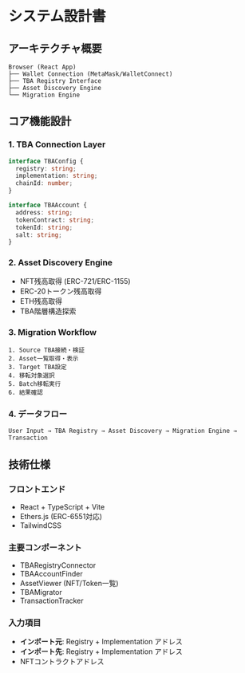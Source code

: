 # システム設計書

## アーキテクチャ概要
```
Browser (React App)
├── Wallet Connection (MetaMask/WalletConnect)
├── TBA Registry Interface
├── Asset Discovery Engine
└── Migration Engine
```

## コア機能設計

### 1. TBA Connection Layer
```typescript
interface TBAConfig {
  registry: string;
  implementation: string; 
  chainId: number;
}

interface TBAAccount {
  address: string;
  tokenContract: string;
  tokenId: string;
  salt: string;
}
```

### 2. Asset Discovery Engine
- NFT残高取得 (ERC-721/ERC-1155)
- ERC-20トークン残高取得
- ETH残高取得
- TBA階層構造探索

### 3. Migration Workflow
```
1. Source TBA接続・検証
2. Asset一覧取得・表示
3. Target TBA設定
4. 移転対象選択
5. Batch移転実行
6. 結果確認
```

### 4. データフロー
```
User Input → TBA Registry → Asset Discovery → Migration Engine → Transaction
```

## 技術仕様

### フロントエンド
- React + TypeScript + Vite
- Ethers.js (ERC-6551対応)
- TailwindCSS

### 主要コンポーネント
- TBARegistryConnector
- TBAAccountFinder  
- AssetViewer (NFT/Token一覧)
- TBAMigrator
- TransactionTracker

### 入力項目
- **インポート元**: Registry + Implementation アドレス
- **インポート先**: Registry + Implementation アドレス  
- NFTコントラクトアドレス